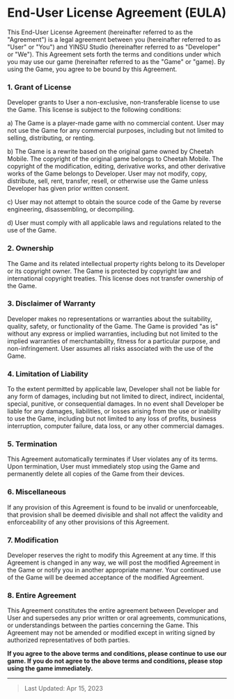 # End-User License Agreement (EULA)

This End-User License Agreement (hereinafter referred to as the "Agreement") is a legal agreement between you (hereinafter referred to as "User" or "You") and YINSU Studio (hereinafter referred to as "Developer" or "We"). This Agreement sets forth the terms and conditions under which you may use our game (hereinafter referred to as the "Game" or "game). By using the Game, you agree to be bound by this Agreement.

### 1. Grant of License
Developer grants to User a non-exclusive, non-transferable license to use the Game. This license is subject to the following conditions:

a) The Game is a player-made game with no commercial content. User may not use the Game for any commercial purposes, including but not limited to selling, distributing, or renting.

b) The Game is a rewrite based on the original game owned by Cheetah Mobile. The copyright of the original game belongs to Cheetah Mobile. The copyright of the modification, editing, derivative works, and other derivative works of the Game belongs to Developer. User may not modify, copy, distribute, sell, rent, transfer, resell, or otherwise use the Game unless Developer has given prior written consent.

c) User may not attempt to obtain the source code of the Game by reverse engineering, disassembling, or decompiling.

d) User must comply with all applicable laws and regulations related to the use of the Game.

### 2. Ownership
The Game and its related intellectual property rights belong to its Developer or its copyright owner. The Game is protected by copyright law and international copyright treaties. This license does not transfer ownership of the Game.

### 3. Disclaimer of Warranty
Developer makes no representations or warranties about the suitability, quality, safety, or functionality of the Game. The Game is provided "as is" without any express or implied warranties, including but not limited to the implied warranties of merchantability, fitness for a particular purpose, and non-infringement. User assumes all risks associated with the use of the Game.

### 4. Limitation of Liability
To the extent permitted by applicable law, Developer shall not be liable for any form of damages, including but not limited to direct, indirect, incidental, special, punitive, or consequential damages. In no event shall Developer be liable for any damages, liabilities, or losses arising from the use or inability to use the Game, including but not limited to any loss of profits, business interruption, computer failure, data loss, or any other commercial damages.

### 5. Termination
This Agreement automatically terminates if User violates any of its terms. Upon termination, User must immediately stop using the Game and permanently delete all copies of the Game from their devices.

### 6. Miscellaneous
If any provision of this Agreement is found to be invalid or unenforceable, that provision shall be deemed divisible and shall not affect the validity and enforceability of any other provisions of this Agreement.

### 7. Modification
Developer reserves the right to modify this Agreement at any time. If this Agreement is changed in any way, we will post the modified Agreement in the Game or notify you in another appropriate manner. Your continued use of the Game will be deemed acceptance of the modified Agreement.

### 8. Entire Agreement
This Agreement constitutes the entire agreement between Developer and User and supersedes any prior written or oral agreements, communications, or understandings between the parties concerning the Game. This Agreement may not be amended or modified except in writing signed by authorized representatives of both parties.

**If you agree to the above terms and conditions, please continue to use our game. If you do not agree to the above terms and conditions, please stop using the game immediately.**

--------

> Last Updated: Apr 15, 2023
